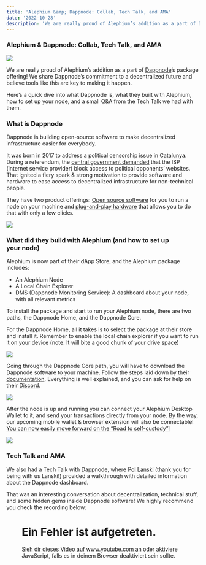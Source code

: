 ```yaml
---
title: 'Alephium &amp; Dappnode: Collab, Tech Talk, and AMA'
date: '2022-10-28'
description: 'We are really proud of Alephium’s addition as a part of Dappnode’s package offering! We share Dappnode’s commitment to a decentralized…'
---
```


### Alephium & Dappnode: Collab, Tech Talk, and AMA

![](https://cdn-images-1.medium.com/max/800/1*QuhAdbeIYf3cWmjqYgnEYA.png)

We are really proud of Alephium’s addition as a part of <a href="https://www.dappnode.io/" class="markup--anchor markup--p-anchor" data-href="https://www.dappnode.io/" rel="noopener" target="_blank">Dappnode</a>’s package offering! We share Dappnode’s commitment to a decentralized future and believe tools like this are key to making it happen.

Here’s a quick dive into what Dappnode is, what they built with Alephium, how to set up your node, and a small Q&A from the Tech Talk we had with them.

### What is Dappnode

Dappnode is building open-source software to make decentralized infrastructure easier for everybody.

It was born in 2017 to address a political censorship issue in Catalunya. During a referendum, the <a href="https://www.independent.co.uk/news/world/europe/catalan-independence-referendum-spain-websites-blocked-spanish-constitution-votes-a7971751.html" class="markup--anchor markup--p-anchor" data-href="https://www.independent.co.uk/news/world/europe/catalan-independence-referendum-spain-websites-blocked-spanish-constitution-votes-a7971751.html" rel="noopener" target="_blank">central government demanded</a> that the ISP (internet service provider) block access to political opponents’ websites. That ignited a fiery spark & strong motivation to provide software and hardware to ease access to decentralized infrastructure for non-technical people.

They have two product offerings: <a href="https://docs.dappnode.io/" class="markup--anchor markup--p-anchor" data-href="https://docs.dappnode.io/" rel="noopener" target="_blank">Open source software</a> for you to run a node on your machine and <a href="https://www.dappnode.io/collections/frontpage" class="markup--anchor markup--p-anchor" data-href="https://www.dappnode.io/collections/frontpage" rel="noopener" target="_blank">plug-and-play hardware</a> that allows you to do that with only a few clicks.

![](https://cdn-images-1.medium.com/max/800/0*V2OGbJY9BV75Pwcz)

### What did they build with Alephium (and how to set up your node)

Alephium is now part of their dApp Store, and the Alephium package includes:

- <span id="5e78">An Alephium Node</span>
- <span id="e710">A Local Chain Explorer</span>
- <span id="132c">DMS (Dappnode Monitoring Service): A dashboard about your node, with all relevant metrics</span>

To install the package and start to run your Alephium node, there are two paths, the Dappnode Home, and the Dappnode Core.

For the Dappnode Home, all it takes is to select the package at their store and install it. Remember to enable the local chain explorer if you want to run it on your device (note: It will bite a good chunk of your drive space)

![](https://cdn-images-1.medium.com/max/800/0*USoASaO8nXTCLG4y)

Going through the Dappnode Core path, you will have to download the Dappnode software to your machine. Follow the steps laid down by their <a href="https://docs.dappnode.io/get-started/installation/custom-hardware/installation/overview" class="markup--anchor markup--p-anchor" data-href="https://docs.dappnode.io/get-started/installation/custom-hardware/installation/overview" rel="noopener" target="_blank">documentation</a>. Everything is well explained, and you can ask for help on their <a href="https://discord.com/invite/c28an8dA5k" class="markup--anchor markup--p-anchor" data-href="https://discord.com/invite/c28an8dA5k" rel="noopener" target="_blank">Discord</a>.

![](https://cdn-images-1.medium.com/max/800/0*F5CbOgCUyTgnepLC)

After the node is up and running you can connect your Alephium Desktop Wallet to it, and send your transactions directly from your node. By the way, our upcoming mobile wallet & browser extension will also be connectable! <a href="https://medium.com/@alephium/ttxoo-2-the-road-to-self-custody-cfea4ae89444" class="markup--anchor markup--p-anchor" data-href="https://medium.com/@alephium/ttxoo-2-the-road-to-self-custody-cfea4ae89444" target="_blank">You can now easily move forward on the “Road to self-custody”!</a>

![](https://cdn-images-1.medium.com/max/800/0*XUrMMysG0viIZwWJ)

### Tech Talk and AMA

We also had a Tech Talk with Dappnode, where <a href="https://medium.com/@pol.lanski" class="markup--anchor markup--p-anchor" data-href="https://medium.com/@pol.lanski" rel="noopener noreferrer" target="_blank">Pol Lanski</a> (thank you for being with us Lanski!) provided a walkthrough with detailed information about the Dappnode dashboard.

That was an interesting conversation about decentralization, technical stuff, and some hidden gems inside Dappnode software! We highly recommend you check the recording below:

<figure id="9860" class="graf graf--figure graf--iframe graf-after--p graf--trailing">

<h1 id="ein-fehler-ist-aufgetreten." class="message">Ein Fehler ist aufgetreten.</h1>
<a href="https://www.youtube.com/watch?v=wzobAlPR11s" target="_blank">Sieh dir dieses Video auf www.youtube.com an</a> oder aktiviere JavaScript, falls es in deinem Browser deaktiviert sein sollte.
</figure>
